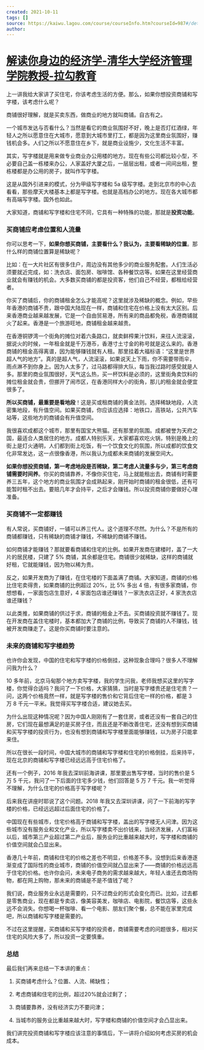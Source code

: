 ```yaml
---
created: 2021-10-11
tags: []
source: https://kaiwu.lagou.com/course/courseInfo.htm?courseId=987#/detail/pc?id=7794
author: 
---
```


# [解读你身边的经济学-清华大学经济管理学院教授-拉勾教育](https://kaiwu.lagou.com/course/courseInfo.htm?courseId=987#/detail/pc?id=7794)


上一讲我给大家讲了买住宅，你该考虑生活的方便。那么，如果你想投资商铺和写字楼，该考虑什么呢？

商铺很好理解，就是买卖东西，做商业的地方就叫商铺。自古有之。

一个城市发达与否看什么？当然是看它的商业氛围好不好，晚上是否灯红酒绿，年轻人之所以愿意住在大城市，愿意到大城市里打工，都是因为这里商业氛围好，赚钱机会多。人们之所以不愿意住在乡下，就是商业设施少，文化生活不丰富。

其实，写字楼就是用来做专业商业办公用楼的地方。现在有些公司都比较小型，不必要自己盖一栋楼来办公，人家盖好大厦之后，一层层出租，或者一间间出租，整栋楼都是办公用的房子，就叫作写字楼。

这是从国外引进来的模式，分为甲级写字楼和 5a 级写字楼。走到北京市的中心去看看，那些摩天大楼基本上都是写字楼。也就是高档办公的地方。现在各大城市都有高端写字楼。国外也如此。

大家知道，商铺和写字楼和住宅不同，它具有一种特殊的功能，那就是**投资功能**。

### 买商铺应考虑位置和人流量

你可以思考一下，**如果你想买商铺，主要看什么？我认为，主要看稀缺的位置**。那什么样的商铺位置算是稀缺呢？

比如：在一大片社区有很多住户，周边没有其他多少的商业服务配套。人们生活必须要就近完成，如：洗衣店、面包房、咖啡馆、各种餐饮店等。如果在这里经营商业就会有赚钱的机会。大多数买商铺的都是投资客，他们自己不经营，都租给经营者。

你买了商铺后，你的商铺租金怎么才能高呢？这里就涉及稀缺的概念。例如，早些年香港的商铺不贵，跟中国大陆现在一样，商铺和住宅在价格上没有太大区别。后来香港商业越来越发展，它是一个自由贸易港，所有来的商品都免税，香港商铺就火了起来。香港是一个旅游旺地，商铺租金越来越贵。

在香港铜锣湾一个街角的摊位对着六条路口，就卖鲜榨果汁饮料，来往人流滚滚，据说火的时候，一年租金就是千万港币，香港寸土寸金的称号就是这么来的。香港商铺的租金高得离谱，因为能够赚钱就有人租。那里挂着大福标语：“这里是世界超人气的地方”。真的是超人气，人流滚滚，如果说天上下雨，你不需要带雨伞，雨点淋不到你身上。因为人太多了，过马路都得排大队，每当我过路时感受就是人多。那里的商业氛围很好，天气这么热，买一杯饮料是必须的，这里街角卖饮料的摊位租金就会贵，但挪开了闹市区，在香港同样大小的街角，那儿的租金就会便宜很多了。

**所以买商铺，最重要是看地段**！这是买或租商铺的黄金法则。选择稀缺地段，人流密集地段，有升值空间。如果买商铺，你应该应选择：地铁口，高铁站，公共汽车站等，这些地方的商铺会有升值空间。

我很喜欢成都这个城市，那里有国宝大熊猫。还有那里的氛围。成都被誉为天府之国，最适合人类居住的地方。成都人特别乐天，大家都喜欢吃火锅，特别是晚上的街上是灯火通明，人们都到街上吃饭，有一个饮食文化的氛围，所以成都的饮食文化非常发达，这一点很像香港，所以我认为成都未来商铺的发展空间大。

**如果你想投资商铺，第一考虑地段是否稀缺，第二考虑人流量多与少，第三考虑商铺需要时间养**。你买的商铺靠养，不像你买住宅，马上就能租出去，商铺有时需要养三五年，这个地方的商业氛围才会成熟起来，刚开始时商铺的租金很低，还有可能暂时租不出去。要赔几年才会持平，之后才会赚钱。所以投资商铺你要做好心理准备。

### 买商铺不一定都赚钱

有人常说，买商铺好，一铺可以养三代人。这个道理不尽然。为什么？不是所有的商铺都赚钱，只有稀缺的商铺才赚钱，不稀缺的商铺不赚钱。

如何商铺才能赚钱？那就要看商铺和住宅的比例。如果开发商在建楼时，盖了一大片的居民楼，只建了 5% 商铺，其余都是住宅。商铺很少就稀缺，这样的商铺就好租，它就能赚钱，因为物以稀为贵。

反之，如果开发商为了赚钱，在住宅楼的下面盖满了商铺。大家知道，商铺的价格比住宅卖得贵，如果商铺的比例超过 20%，比 5% 多出 4 倍，有很多家商铺，你想想看，一家面包店生意好，4 家面包店谁还赚钱？一家洗衣店正好，4 家洗衣店谁还赚钱？

以此类推，如果商铺的供过于求，商铺的租金上不去。买商铺投资就不赚钱了。现在开发商在盖住宅楼时，基本都加大了商铺的比例，导致买了商铺的人不赚钱，钱被开发商赚走了。这是你买商铺时要注意的。

### 未来的商铺和写字楼趋势

也许你会发现，中国的住宅和写字楼的价格倒挂，这种现象合理吗？很多人不理解问我为什么？

10 多年前，北京马甸那个地方卖写字楼，我的学生问我，老师我想买这里的写字楼，你觉得合适吗？我问了一下价格，大家猜猜，当时是写字楼贵还是住宅贵？一问，这两个价格竟然一样，就是写字楼的售价和它背后住宅一样的价格，都是 3 万 8 千元一平米。我觉得买写字楼合适，建议她去买。

为什么出现这种情况呢？因为中国人刚刚有了一套住房，或者还没有一套自己的住房，它们现在最想满足的是买房子住，而且还是不断改善住宅，还没有想到买商铺和买写字楼的投资行为，也没有想到商铺和写字楼里面能够赚钱，以为房子只能拿来住。

所以在很长一段时间，中国大城市的商铺和写字楼和住宅的价格倒挂，后来持平，现在北京的商铺和写字楼已经远远高于住宅价格了。

还有一个例子，2016 年我去深圳前海讲课，那里要出售写字楼，当时的售价是 5 万 5 千元，我问了一下后面的住宅多少钱，他们回答是 5 万 7 千元。我一听觉得不理解，为什么住宅的价格高于写字楼呢？

后来我在讲座时耶说了这个问题。2018 年我又去深圳讲课，问了一下前海的写字楼的价格，已经远远超过后面住宅的价格了。

中国现在有些城市，住宅价格高于商铺和写字楼，盖出的写字楼无人问津。因为这些城市没有服务业和文化产业，所以写字楼卖不出价钱来，当经济发展，人们富裕以后，城市第三产业超过第二产业后，服务业的比重越来越大时，写字楼和商铺的价值空间就会凸显出来。

香港几十年前，商铺和住宅的价格之差也不明显，价格差不多。没想到后来香港逐渐变成了国际性的商业城市，商铺的价值空间就凸显出来了——商铺的价格远远高于住宅的价格。也许你会问，未来电子商务的需求越来越大，年轻人谁还去商场购物，都在网上购物，那未来的商铺是不是不值钱了呢？

我们说，商业服务业永远是需要的，只不过商业的形式会变化而已。比如，过去都是零售商业，现在都是专卖店，像美容美发，咖啡店、电影院，餐饮店等，这些永远不会消失。你想喝一杯咖啡、看一个电影、朋友们聚个餐，总不能在家里完成吧，所以商铺和写字楼是需要的。

不过在这里提醒，买商铺和买写字楼的投资者，商铺需要考虑的问题很多，相对买住宅的风险大多了，所以投资一定要慎重。

### 总结

最后我们再来总结一下本讲的重点：

1.  买商铺考虑什么？位置、人流、稀缺性；
    
2.  考虑商铺和住宅的比例，超过20%就会过剩了；
    
3.  商铺要靠养，没有经济实力不要问津；
    
4.  当城市的服务业比重越来越大时，写字楼和商铺的价值空间才会凸显出来。
    

我们讲完投资商铺和写字楼应该注意的事情后，下一讲将介绍如何考虑买房的机会成本。
